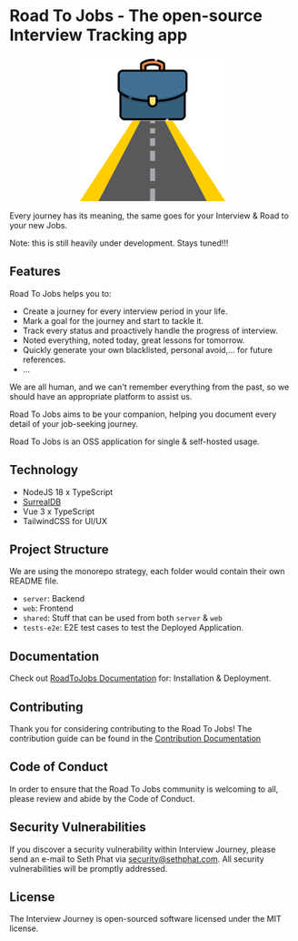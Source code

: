 # Road To Jobs - The open-source Interview Tracking app

<p align="center">
    <img src="https://raw.githubusercontent.com/roadtojobs/roadtojobs/main/web/src/assets/images/logo.png" />
</p>

Every journey has its meaning, the same goes for your Interview & Road to your new Jobs.

Note: this is still heavily under development. Stays tuned!!!

## Features

Road To Jobs helps you to:

- Create a journey for every interview period in your life.
- Mark a goal for the journey and start to tackle it.
- Track every status and proactively handle the progress of interview.
- Noted everything, noted today, great lessons for tomorrow.
- Quickly generate your own blacklisted, personal avoid,... for future references.
- ...

We are all human, and we can't remember everything from the past, so we should have an appropriate platform to assist us.

Road To Jobs aims to be your companion, helping you document every detail of your job-seeking journey.

Road To Jobs is an OSS application for single & self-hosted usage.

## Technology
- NodeJS 18 x TypeScript
- [SurrealDB](https://surrealdb.com/)
- Vue 3 x TypeScript
- TailwindCSS for UI/UX

## Project Structure
We are using the monorepo strategy, each folder would contain their own README file.

- `server`: Backend
- `web`: Frontend
- `shared`: Stuff that can be used from both `server` & `web`
- `tests-e2e`: E2E test cases to test the Deployed Application.

## Documentation

Check out [RoadToJobs Documentation](https://docs.roadtojobs.io) for: Installation & Deployment.

## Contributing
Thank you for considering contributing to the Road To Jobs! 
The contribution guide can be found in the [Contribution Documentation](./README.md)

## Code of Conduct
In order to ensure that the Road To Jobs community is welcoming to all, please review and abide by the Code of Conduct.

## Security Vulnerabilities
If you discover a security vulnerability within Interview Journey, please send an e-mail to Seth Phat via [security@sethphat.com](security@sethphat.com). 
All security vulnerabilities will be promptly addressed.

## License
The Interview Journey is open-sourced software licensed under the MIT license.
